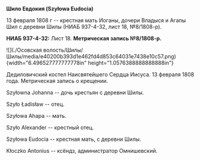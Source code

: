 **Шило Евдокия (Szyłowa Eudocia)**

13 февраля 1808 г -- крестная мать Иоганы, дочери Владыся и Агапы Шил с
деревни Шилы (НИАБ 937-4-32, лист 18, №8/1808-р).

**НИАБ 937-4-32:** Лист 18. **Метрическая запись №8/1808-р.**

![](./Осовская волость/Шилы/Шилы/media/e40200b393d1e462fd4d853c64031e7438e10c57.png){width="6.496527777777778in"
height="1.0576388888888888in"}

Дедиловичский костел Наисвятейшего Сердца Иисуса. 13 февраля 1808 года.
Метрическая запись о крещении.

Szyłowna Johanna -- дочь крестьян с деревни Шилы.

Szyło Ładisław -- отец.

Szyłowa Ahapa -- мать.

Szyło Alexander -- крестный отец.

Szyłowa Eudocia -- крестная мать, с деревни Шилы.

Kłoczko Antonius -- ксёндз, администратор Омнишевский.

